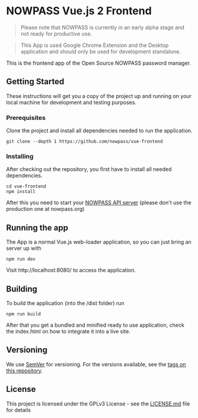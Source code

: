 # NOWPASS Vue.js 2 Frontend

> Please note that NOWPASS is currently in an early alpha stage and not ready for productive use.

> This App is used Google Chrome Extension and the Desktop application and should only be used for development standalone. 

This is the frontend app of the Open Source NOWPASS password manager.


## Getting Started

These instructions will get you a copy of the project up and running on your local machine for development and testing purposes. 

### Prerequisites

Clone the project and install all dependencies needed to run the application.

```
git clone --depth 1 https://github.com/nowpass/vue-frontend
```

### Installing

After checking out the repository, you first have to install all needed dependencies.

```
cd vue-frontend
npm install
```

After this you need to start your [NOWPASS API server](https://github.com/nowpass/server) (please don't use the production one at nowpass.org)


## Running the app

The App is a normal Vue.js web-loader application, so you can just bring an server up with

```
npm run dev
```

Visit http://localhost:8080/ to access the application.

## Building

To build the application (into the /dist folder) run

```
npm run build
```

After that you get a bundled and minified ready to use application, check the index.html on how to integrate it into a live site. 

## Versioning

We use [SemVer](http://semver.org/) for versioning. For the versions available, see the [tags on this repository](https://github.com/nowpass/vue-frontend/tags). 

## License

This project is licensed under the GPLv3 License - see the [LICENSE.md](LICENSE.md) file for details
